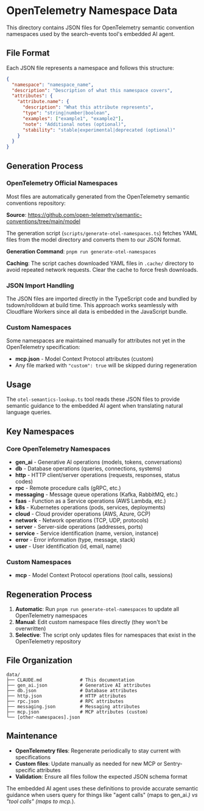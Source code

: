 # OpenTelemetry Namespace Data

This directory contains JSON files for OpenTelemetry semantic convention namespaces used by the search-events tool's embedded AI agent.

## File Format

Each JSON file represents a namespace and follows this structure:

```json
{
  "namespace": "namespace_name",
  "description": "Description of what this namespace covers",
  "attributes": {
    "attribute.name": {
      "description": "What this attribute represents",
      "type": "string|number|boolean",
      "examples": ["example1", "example2"],
      "note": "Additional notes (optional)",
      "stability": "stable|experimental|deprecated (optional)"
    }
  }
}
```

## Generation Process

### OpenTelemetry Official Namespaces

Most files are automatically generated from the OpenTelemetry semantic conventions repository:

**Source**: https://github.com/open-telemetry/semantic-conventions/tree/main/model

The generation script (`scripts/generate-otel-namespaces.ts`) fetches YAML files from the model directory and converts them to our JSON format.

**Generation Command**: `pnpm run generate-otel-namespaces`

**Caching**: The script caches downloaded YAML files in `.cache/` directory to avoid repeated network requests. Clear the cache to force fresh downloads.

### JSON Import Handling

The JSON files are imported directly in the TypeScript code and bundled by tsdown/rolldown at build time. This approach works seamlessly with Cloudflare Workers since all data is embedded in the JavaScript bundle.

### Custom Namespaces

Some namespaces are maintained manually for attributes not yet in the OpenTelemetry specification:

- **mcp.json** - Model Context Protocol attributes (custom)
- Any file marked with `"custom": true` will be skipped during regeneration

## Usage

The `otel-semantics-lookup.ts` tool reads these JSON files to provide semantic guidance to the embedded AI agent when translating natural language queries.

## Key Namespaces

### Core OpenTelemetry Namespaces

- **gen_ai** - Generative AI operations (models, tokens, conversations)
- **db** - Database operations (queries, connections, systems)
- **http** - HTTP client/server operations (requests, responses, status codes)
- **rpc** - Remote procedure calls (gRPC, etc.)
- **messaging** - Message queue operations (Kafka, RabbitMQ, etc.)
- **faas** - Function as a Service operations (AWS Lambda, etc.)
- **k8s** - Kubernetes operations (pods, services, deployments)
- **cloud** - Cloud provider operations (AWS, Azure, GCP)
- **network** - Network operations (TCP, UDP, protocols)
- **server** - Server-side operations (addresses, ports)
- **service** - Service identification (name, version, instance)
- **error** - Error information (type, message, stack)
- **user** - User identification (id, email, name)

### Custom Namespaces

- **mcp** - Model Context Protocol operations (tool calls, sessions)

## Regeneration Process

1. **Automatic**: Run `pnpm run generate-otel-namespaces` to update all OpenTelemetry namespaces
2. **Manual**: Edit custom namespace files directly (they won't be overwritten)
3. **Selective**: The script only updates files for namespaces that exist in the OpenTelemetry repository

## File Organization

```
data/
├── CLAUDE.md              # This documentation
├── gen_ai.json            # Generative AI attributes
├── db.json                # Database attributes  
├── http.json              # HTTP attributes
├── rpc.json               # RPC attributes
├── messaging.json         # Messaging attributes
├── mcp.json               # MCP attributes (custom)
└── [other-namespaces].json
```

## Maintenance

- **OpenTelemetry files**: Regenerate periodically to stay current with specifications
- **Custom files**: Update manually as needed for new MCP or Sentry-specific attributes
- **Validation**: Ensure all files follow the expected JSON schema format

The embedded AI agent uses these definitions to provide accurate semantic guidance when users query for things like "agent calls" (maps to gen_ai.*) vs "tool calls" (maps to mcp.*).